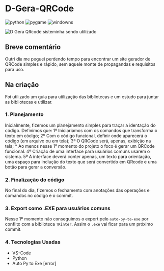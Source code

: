 # D-Gera-QRCode

![python](https://img.shields.io/badge/Python%20--%20blue?link=https%3A%2F%2Fwww.python.org/)
![pygame](https://img.shields.io/badge/Pygame%20--%20yellow?link=https%3A%2F%2Fwww.pygame.org%2Fnews)
![windowns](https://img.shields.io/badge/windows%20--%20gray)

![D Gera QRcode](https://github.com/DiegoVelosoS/D-Gera-QRCode/assets/124423575/e98856a4-a2d3-44cf-b594-0c1a32b4a549)
sisteminha sendo utilizado

## Breve comentário
  Outri dia me peguei perdendo tempo para encontrar um site gerador de QRCode simples e rápido, sem aquele monte de propagandas e requisitos para uso.

## Na criação
  Foi utilizado um guia para utilização das bibliotecas e um estudo para juntar as bibliotecas e utilizar.

### 1. Planejamento
  Inicialmente, fizemos um planejamento simples para traçar a identação do código.
  Definimos que:
                1º Iniciariamos com os comandos que transforma o texto em código;
                2º Com o código funcional, definir onde aparecerá o código (em arquivo ou em tela);
                3º O QRCode será, apenas, exibição na tela;
                  * Ao menos nesse 1º momento do projeto o foco é gerar um QRCode funcional.
                4º Criação de uma interface para usuários comuns usarem o sistema.
                5º A interface deverá conter apenas, um texto para orientação, uma espaço para inclução do texto que será convertido
                    em QRcode e uma  botão para gerar a conversão.

### 2. Finalização do código
  No final do dia, fizemos o fechamento com anotações das operações e comandos no código e o commit.

### 3. Export como .EXE para usuários comuns
  Nesse 1º momento não conseguimos o export pelo ```auto-py-te-exe``` por conflito com a biblioteca ```TKinter```.
  Assim o ```.exe``` vai ficar para um próximo commit.

### 4. Tecnologias Usadas
* VS-Code
* Python
* Auto Py to Exe [error]
